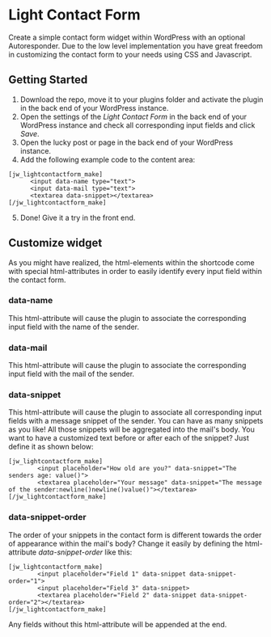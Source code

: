 # Light Contact Form

Create a simple contact form widget within WordPress with an optional Autoresponder. Due to the low level implementation you have great freedom in customizing the contact form to your needs using CSS and Javascript.

## Getting Started

1. Download the repo, move it to your plugins folder and activate the plugin in the back end of your WordPress instance.
2. Open the settings of the *Light Contact Form* in the back end of your WordPress instance and check all corresponding input fields and click *Save*.
3. Open the lucky post or page in the back end of your WordPress instance.
4. Add the following example code to the content area:
```
[jw_lightcontactform_make]
	  <input data-name type="text">
	  <input data-mail type="text">
	  <textarea data-snippet></textarea>
[/jw_lightcontactform_make]
```
5. Done! Give it a try in the front end.

## Customize widget

As you might have realized, the html-elements within the shortcode come with special html-attributes in order to easily identify every input field within the contact form.

### data-name

This html-attribute will cause the plugin to associate the corresponding input field with the name of the sender.

### data-mail

This html-attribute will cause the plugin to associate the corresponding input field with the mail of the sender.

### data-snippet

This html-attribute will cause the plugin to associate all corresponding input fields with a message snippet of the sender. You can have as many snippets as you like! All those snippets will be aggregated into the mail's body. You want to have a customized text before or after each of the snippet? Just define it as shown below:
```
[jw_lightcontactform_make]
		<input placeholder="How old are you?" data-snippet="The senders age: value()">
		<textarea placeholder="Your message" data-snippet="The message of the sender:newline()newline()value()"></textarea>
[/jw_lightcontactform_make]
```

### data-snippet-order

The order of your snippets in the contact form is different towards the order of appearance within the mail's body? Change it easily by defining the html-attribute *data-snippet-order* like this:
```
[jw_lightcontactform_make]
		<input placeholder="Field 1" data-snippet data-snippet-order="1">
		<input placeholder="Field 3" data-snippet>
		<textarea placeholder="Field 2" data-snippet data-snippet-order="2"></textarea>
[/jw_lightcontactform_make]
```
Any fields without this html-attribute will be appended at the end.
